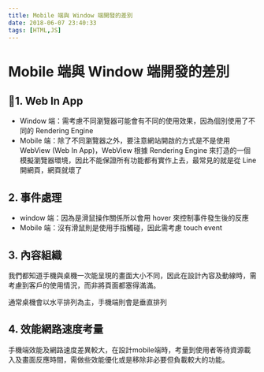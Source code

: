 ```yaml
---
title: Mobile 端與 Window 端開發的差別
date: 2018-06-07 23:40:33
tags: [HTML,JS]
---
```

# Mobile 端與 Window 端開發的差別

## 1. Web In App

* Window 端：需考慮不同瀏覽器可能會有不同的使用效果，因為個別使用了不同的 Rendering Engine
* Mobile 端：除了不同瀏覽器之外，要注意網站開啟的方式是不是使用 WebView (Web In App)，WebView 根據 Rendering Engine 來打造的一個模擬瀏覽器環境，因此不能保證所有功能都有實作上去，最常見的就是從 Line 開網頁，網頁就壞了

## 2. 事件處理

* window 端：因為是滑鼠操作關係所以會用 hover 來控制事件發生後的反應
* Mobile 端：沒有滑鼠則是使用手指觸碰，因此需考慮 touch event

## 3. 內容組織

我們都知道手機與桌機一次能呈現的畫面大小不同，因此在設計內容及動線時，需考慮到客戶的使用情況，而非將頁面都塞得滿滿。

通常桌機會以水平排列為主，手機端則會是垂直排列


## 4. 效能網路速度考量

手機端效能及網路速度差異較大，在設計mobile端時，考量到使用者等待資源載入及畫面反應時間，需做些效能優化或是移除非必要但負載較大的功能。
